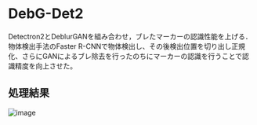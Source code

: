 # DebG-Det2
Detectron2とDeblurGANを組み合わせ，ブレたマーカーの認識性能を上げる．
<bar>
物体検出手法のFaster R-CNNで物体検出し、その後検出位置を切り出し正規化、さらにGANによるブレ除去を行ったのちにマーカーの認識を行うことで認識精度を向上させた。
<bar> <bar> <bar> 

## 処理結果

![image](https://user-images.githubusercontent.com/64144764/196644677-91a28f5a-1017-4fd1-b9ab-600331fd6cbd.png)


